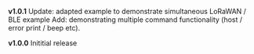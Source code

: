 **v1.0.1**
  Update: adapted example to demonstrate simultaneous LoRaWAN / BLE example
  Add: demonstrating multiple command functionality (host / error print / beep etc).

**v1.0.0**
  Inititial release
